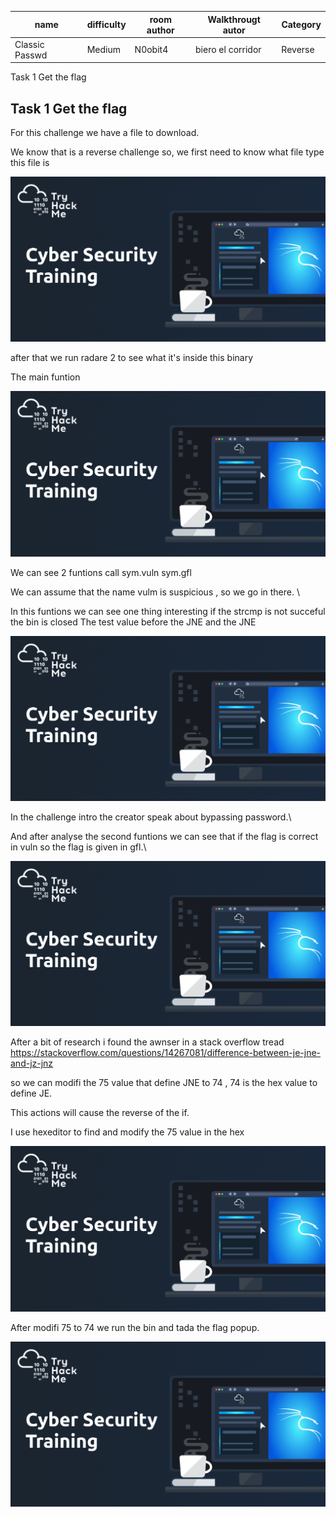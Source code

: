 |name          | difficulty | room author | Walkthrougt autor |Category|
|--------------|------------|-------------|-------------------|--------|
|Classic Passwd| Medium     | N0obit4     | biero el corridor |Reverse |

Task 1 Get the flag 


## Task 1 Get the flag 

For this challenge we have a file to download. 

We know that is a reverse challenge so, we first need to know what file type this file is 

<p align="center">
    <img src="https://github.com/biero-el-corridor/Try-Hack-Me_WRITE-UP/blob/main/sample/THM_logo.png"/>
</p>

after that we run radare 2 to see what it's inside this binary

The main funtion
<p align="center">
    <img src="https://github.com/biero-el-corridor/Try-Hack-Me_WRITE-UP/blob/main/sample/THM_logo.png"/>
</p>

We can see 2 funtions call 
    sym.vuln
    sym.gfl

We can assume that the name vulm is suspicious , so we go in there. \

In this funtions we can see one thing interesting 
    if the strcmp is not succeful the bin is closed
    The test value before the JNE and the JNE

<p align="center">
    <img src="https://github.com/biero-el-corridor/Try-Hack-Me_WRITE-UP/blob/main/sample/THM_logo.png"/>
</p>

In the challenge intro the creator speak about bypassing password.\

And after analyse the second funtions we can see that if the flag is correct in vuln so the flag is given in gfl.\

<p align="center">
    <img src="https://github.com/biero-el-corridor/Try-Hack-Me_WRITE-UP/blob/main/sample/THM_logo.png"/>
</p>

After a bit of research i found the awnser in a stack overflow tread\
https://stackoverflow.com/questions/14267081/difference-between-je-jne-and-jz-jnz

so we can modifi the 75 value that define JNE to 74 , 74 is the hex value to define JE. 

This actions will cause the reverse of the if. 

I use hexeditor to find and modify the 75 value in the hex

<p align="center">
    <img src="https://github.com/biero-el-corridor/Try-Hack-Me_WRITE-UP/blob/main/sample/THM_logo.png"/>
</p>

After modifi 75 to 74 we run the bin and tada the flag popup.

<p align="center">
    <img src="https://github.com/biero-el-corridor/Try-Hack-Me_WRITE-UP/blob/main/sample/THM_logo.png"/>
</p>